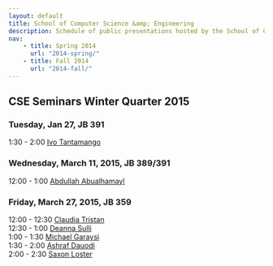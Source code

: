 ```yaml
---
layout: default
title: School of Computer Science &amp; Engineering
description: Schedule of public presentations hosted by the School of CSE.
nav:
    - title: Spring 2014
      url: "2014-spring/"
    - title: Fall 2014
      url: "2014-fall/"
---
```


## CSE Seminars __Winter Quarter 2015__

### Tuesday, Jan 27, JB 391

  1:30 -  2:00 [Ivo Tantamango](2015-winter/ivo-tantamango.pdf) <br>

### Wednesday, March 11, 2015, JB 389/391

 12:00 -  1:00 [Abdullah Abualhamayl](2015-winter/abdullah-abualhamayl.pdf) <br>

### Friday, March 27, 2015, JB 359

 12:00 - 12:30 [Claudia Tristan](2015-winter/claudia-tristan.pdf) <br>
 12:30 -  1:00 [Deanna Sulli](2015-winter/deanna-sulli.pdf) <br>
  1:00 -  1:30 [Michael Garaysi](2015-winter/michael-garaysi.pdf) <br>
  1:30 -  2:00 [Ashraf Dauodi](2015-winter/ashraf-dauodi.pdf) <br>
  2:00 -  2:30 [Saxon Loster](2015-winter/saxon-loster.pdf) <br>


